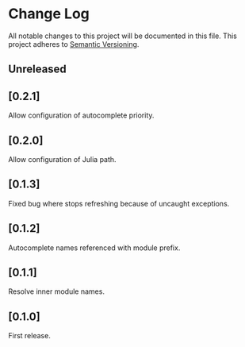 # Change Log
All notable changes to this project will be documented in this file.
This project adheres to [Semantic Versioning](http://semver.org/).

## Unreleased

## [0.2.1]
Allow configuration of autocomplete priority.

## [0.2.0]
Allow configuration of Julia path.

## [0.1.3]
Fixed bug where stops refreshing because of uncaught exceptions.

## [0.1.2]
Autocomplete names referenced with module prefix.

## [0.1.1]
Resolve inner module names.

## [0.1.0]
First release.